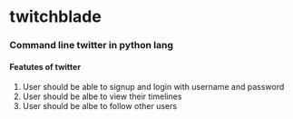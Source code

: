 # twitchblade
### Command line twitter in python lang


#### Featutes of twitter 

1. User should be able to signup and login with username and password
2. User should be albe to view their timelines
3. User should be albe to follow other users
